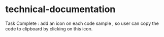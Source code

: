 # technical-documentation

Task Complete : add an icon on each code sample , so user can copy the code to clipboard by clicking on this icon.
